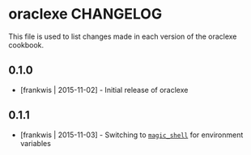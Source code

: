 oraclexe CHANGELOG
==================

This file is used to list changes made in each version of the oraclexe cookbook.

0.1.0
-----
- [frankwis | 2015-11-02] - Initial release of oraclexe

0.1.1
-----
- [frankwis | 2015-11-03] - Switching to [`magic_shell`](https://github.com/customink-webops/magic_shell) for environment variables
